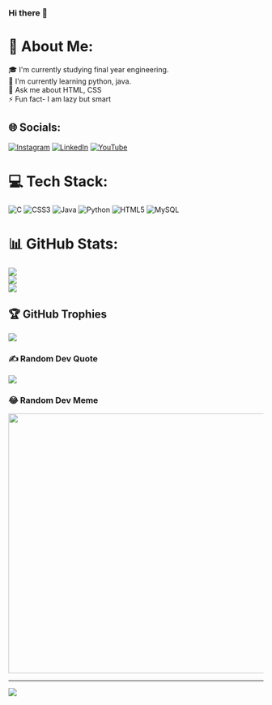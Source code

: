 ### Hi there 👋

<!--
**Vaishnavi-Somashekar/Vaishnavi-Somashekar** is a ✨ _special_ ✨ repository because its `README.md` (this file) appears on your GitHub profile.

Here are some ideas to get you started:

- 🔭 I’m currently working on ...
- 🌱 I’m currently learning ...
- 👯 I’m looking to collaborate on ...
- 🤔 I’m looking for help with ...
- 💬 Ask me about ...
- 📫 How to reach me: ...
- 😄 Pronouns: ...
- ⚡ Fun fact: ...
-->
# 💫 About Me:
🎓 I'm currently studying final year engineering. <br>🌱 I'm currently learning python, java.<br>💬 Ask me about HTML, CSS<br>⚡ Fun fact- I am lazy but smart


## 🌐 Socials:
[![Instagram](https://img.shields.io/badge/Instagram-%23E4405F.svg?logo=Instagram&logoColor=white)](https://instagram.com/_vaishnavi_gowda._) [![LinkedIn](https://img.shields.io/badge/LinkedIn-%230077B5.svg?logo=linkedin&logoColor=white)](https://linkedin.com/in/vaishnavisomashekar) [![YouTube](https://img.shields.io/badge/YouTube-%23FF0000.svg?logo=YouTube&logoColor=white)](https://youtube.com/@vaishnavigowda_s) 

# 💻 Tech Stack:
![C](https://img.shields.io/badge/c-%2300599C.svg?style=for-the-badge&logo=c&logoColor=white) ![CSS3](https://img.shields.io/badge/css3-%231572B6.svg?style=for-the-badge&logo=css3&logoColor=white) ![Java](https://img.shields.io/badge/java-%23ED8B00.svg?style=for-the-badge&logo=java&logoColor=white) ![Python](https://img.shields.io/badge/python-3670A0?style=for-the-badge&logo=python&logoColor=ffdd54) ![HTML5](https://img.shields.io/badge/html5-%23E34F26.svg?style=for-the-badge&logo=html5&logoColor=white) ![MySQL](https://img.shields.io/badge/mysql-%2300f.svg?style=for-the-badge&logo=mysql&logoColor=white)
# 📊 GitHub Stats:
![](https://github-readme-stats.vercel.app/api?username=Vaishnavi-Somashekar&theme=radical&hide_border=true&include_all_commits=true&count_private=true)<br/>
![](https://github-readme-streak-stats.herokuapp.com/?user=Vaishnavi-Somashekar&theme=radical&hide_border=true)<br/>
![](https://github-readme-stats.vercel.app/api/top-langs/?username=Vaishnavi-Somashekar&theme=radical&hide_border=true&include_all_commits=true&count_private=true&layout=compact)

## 🏆 GitHub Trophies
![](https://github-profile-trophy.vercel.app/?username=Vaishnavi-Somashekar&theme=radical&no-frame=false&no-bg=true&margin-w=4)

### ✍️ Random Dev Quote
![](https://quotes-github-readme.vercel.app/api?type=horizontal&theme=radical)

### 😂 Random Dev Meme
<img src="https://random-memer.herokuapp.com/" width="512px"/>

---
[![](https://visitcount.itsvg.in/api?id=Vaishnavi-Somashekar&icon=0&color=0)](https://visitcount.itsvg.in)

<!-- Proudly created with GPRM ( https://gprm.itsvg.in ) -->
